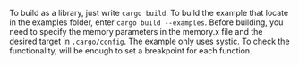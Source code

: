 To build as a library, just write `cargo build`.
To build the example that locate in the examples folder, enter `cargo build --examples`. 
Before building, you need to specify the memory parameters in the memory.x file and the desired target in `.cargo/config`.
The example only uses systic. To check the functionality, will be enough to set a breakpoint for each function.
